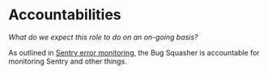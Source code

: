# Accountabilities

*What do we expect this role to do on an on-going basis?*

As outlined in [Sentry error monitoring](../policies/SENTRY_ERROR_MONITORING.md), the Bug Squasher is accountable for monitoring Sentry and other things.